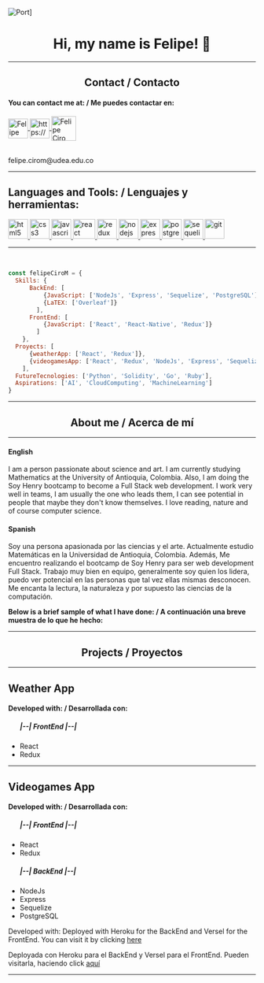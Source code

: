 

![Port](https://i.postimg.cc/ydkR2sLS/imagen.png)]
<h1 align="center"> Hi, my name is Felipe! 👋 </h1>
<hr/>
<h2 align="center"> Contact / Contacto </h2>

<h4> You can contact me at: / Me puedes contactar en: </h4>

<div>
    <a href="https://www.linkedin.com/in/felipe-ciro-montoya/">
      <img align="center" src="https://www.vectorlogo.zone/logos/linkedin/linkedin-icon.svg" alt="Felipe Ciro LinkedIn Profile" height="40" width="40" />
      </a>
    <a href="https://wa.me/qr/MO7QVBIRIO4GD1" target="_blank">
        <img align="center" src="https://www.vectorlogo.zone/logos/whatsapp/whatsapp-tile.svg" alt="https://wa.me               /+undefined573003400992?text=Hola%20Alejandro,%20soy%20" height="40" width="40" />
    </a>
    <a href="mailto:felipe.cirom@udea.edu.co">
     <img align="center" src="https://www.vectorlogo.zone/logos/gmail/gmail-icon.svg" alt="Felipe Ciro Gmail" height="50" width="50" />
     </a>
<div/>
<br/>
<p><label>felipe.cirom@udea.edu.co</label></p>
<hr/>
<h2 align="left">Languages and Tools: / Lenguajes y herramientas: </h2>
<p align="left">
<a href="https://www.w3.org/html/" target="_blank"> <img src="https://upload.wikimedia.org/wikipedia/commons/thumb/3/38/HTML5_Badge.svg/600px-HTML5_Badge.svg.png" alt="html5" width="40" height="40"/> </a>
<a href="https://www.w3schools.com/css/" target="_blank"> <img src="https://cdn4.iconfinder.com/data/icons/social-media-logos-6/512/121-css3-512.png" alt="css3" width="40" height="40"/> </a>
<a href="https://developer.mozilla.org/en-US/docs/Web/JavaScript" target="_blank"> <img src="https://upload.wikimedia.org/wikipedia/commons/thumb/9/99/Unofficial_JavaScript_logo_2.svg/1024px-Unofficial_JavaScript_logo_2.svg.png" alt="javascript" width="40" height="40"/> </a> 
<a href="https://reactjs.org/" target="_blank"> <img src="https://seeklogo.com/images/R/react-logo-7B3CE81517-seeklogo.com.png" alt="react" width="45" height="40"/> </a> 
<a href="https://redux.js.org" target="_blank"> <img src="https://seeklogo.com/images/R/redux-logo-9CA6836C12-seeklogo.com.png" alt="redux" width="40" height="40"/> </a> 
<a href="https://nodejs.org" target="_blank"> <img src="https://www.vectorlogo.zone/logos/nodejs/nodejs-icon.svg" alt="nodejs" width= "40" height="40"/> </a>
<a href="https://expressjs.com" target="_blank"> <img src="https://www.vectorlogo.zone/logos/expressjs/expressjs-icon.svg" alt="express" width="40" height="40"/> </a> 
<a href="https://www.postgresql.org" target="_blank"> <img src="https://upload.wikimedia.org/wikipedia/commons/thumb/2/29/Postgresql_elephant.svg/1200px-Postgresql_elephant.svg.png" alt="postgresql" width="40" height="40"/> </a> 
<a href="https://sequelize.org" target="_blank"> <img src="https://www.vectorlogo.zone/logos/sequelizejs/sequelizejs-icon.svg" alt="sequelize" width="40" height="40"/> </a>
<a href="https://git-scm.com/" target="_blank"> <img src="https://www.vectorlogo.zone/logos/git-scm/git-scm-icon.svg" alt="git" width="40" height="40"/> </a> 

<hr/>
<br/>

```js
const felipeCiroM = {
  Skills: {
      BackEnd: [
          {JavaScript: ['NodeJs', 'Express', 'Sequelize', 'PostgreSQL']},
          {LaTEX: ['Overleaf']}
        ],
      FrontEnd: [
          {JavaScript: ['React', 'React-Native', 'Redux']}
        ]
    },
  Proyects: [
      {weatherApp: ['React', 'Redux']},
      {videogamesApp: ['React', 'Redux', 'NodeJs', 'Express', 'Sequelize', 'PostgreSQL']}
    ],
  FutureTecnologies: ['Python', 'Solidity', 'Go', 'Ruby'],
  Aspirations: ['AI', 'CloudComputing', 'MachineLearning']
}
```

<hr/>
<h2 align="center">About me / Acerca de mí</h2>
<hr/>

<div>
  <h4>English</h4>
  <p>
    I am a person passionate about science and art.
    I am currently studying Mathematics at the University of Antioquia, Colombia. Also,
    I am doing the Soy Henry bootcamp to become a Full Stack web development.
    I work very well in teams, I am usually the one who leads them,
    I can see potential in people that maybe they don't know themselves. 
    I love reading, nature and of course computer science.
    
  </p>
</div>

<div>
  <h4>Spanish</h4>
  <p>
    Soy una persona apasionada por las ciencias y el arte.
    Actualmente estudio Matemáticas en la Universidad de Antioquia, Colombia. Además,
    Me encuentro realizando el bootcamp de Soy Henry para ser web development Full Stack.
    Trabajo muy bien en equipo, generalmente soy quien los lidera,
    puedo ver potencial en las personas que tal vez ellas mismas desconocen. 
    Me encanta la lectura, la naturaleza y por supuesto las ciencias de la computación.
  </p>
</div>

<strong> Below is a brief sample of what I have done: / A continuación una breve muestra de lo que he hecho:</strong>

<hr/>
<h2 align="center">Projects / Proyectos</h2>
<hr/>

<h2> Weather App </h2>
<h4> Developed with: / Desarrollada con: </h4>
<ul>
  <h5>|--| FrontEnd |--|</h5>
    <li>React</li>
    <li>Redux</li>
</ul>

<hr/>

<h2> Videogames App </h2>

<h4> Developed with: / Desarrollada con: </h4>
<ul>
  <h5>|--| FrontEnd |--|</h5>
    <li>React</li>
    <li>Redux</li>
  <h5>|--| BackEnd |--|</h5>
    <li>NodeJs</li>
    <li>Express</li>
    <li>Sequelize</li>
    <li>PostgreSQL</li>
</ul>
Developed with: Deployed with Heroku for the BackEnd and Versel for the FrontEnd. 
You can visit it by clicking <a href="https://videogames-app-ruddy.vercel.app/">here</a>

Deployada con Heroku para el BackEnd y Versel para el FrontEnd. 
Pueden visitarla, haciendo click <a href="https://videogames-app-ruddy.vercel.app/">aquí</a>

<hr/>
